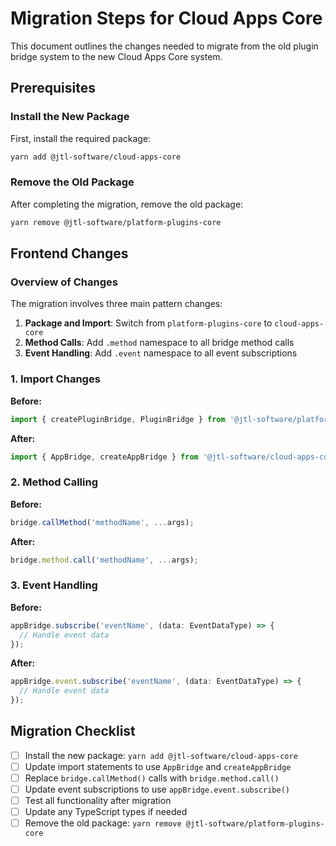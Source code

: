 # Migration Steps for Cloud Apps Core

This document outlines the changes needed to migrate from the old plugin bridge system to the new Cloud Apps Core system.

## Prerequisites

### Install the New Package

First, install the required package:

```bash
yarn add @jtl-software/cloud-apps-core
```

### Remove the Old Package

After completing the migration, remove the old package:

```bash
yarn remove @jtl-software/platform-plugins-core
```

## Frontend Changes

### Overview of Changes

The migration involves three main pattern changes:
1. **Package and Import**: Switch from `platform-plugins-core` to `cloud-apps-core`
2. **Method Calls**: Add `.method` namespace to all bridge method calls
3. **Event Handling**: Add `.event` namespace to all event subscriptions

### 1. Import Changes

**Before:**
```typescript
import { createPluginBridge, PluginBridge } from '@jtl-software/platform-plugins-core';
```

**After:**
```typescript
import { AppBridge, createAppBridge } from '@jtl-software/cloud-apps-core';
```

### 2. Method Calling

**Before:**
```typescript
bridge.callMethod('methodName', ...args);
```

**After:**
```typescript
bridge.method.call('methodName', ...args);
```

### 3. Event Handling

**Before:**
```typescript
appBridge.subscribe('eventName', (data: EventDataType) => {
  // Handle event data
});
```

**After:**
```typescript
appBridge.event.subscribe('eventName', (data: EventDataType) => {
  // Handle event data
});
```

## Migration Checklist

- [ ] Install the new package: `yarn add @jtl-software/cloud-apps-core`
- [ ] Update import statements to use `AppBridge` and `createAppBridge`
- [ ] Replace `bridge.callMethod()` calls with `bridge.method.call()`
- [ ] Update event subscriptions to use `appBridge.event.subscribe()`
- [ ] Test all functionality after migration
- [ ] Update any TypeScript types if needed
- [ ] Remove the old package: `yarn remove @jtl-software/platform-plugins-core`
